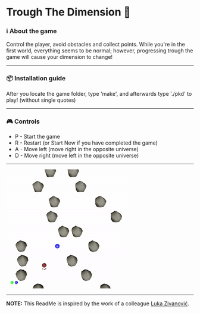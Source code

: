 # Trough The Dimension :rocket:

###  :information_source: About the game
Control the player, avoid obstacles and collect points. While you're in the first world, everything seems to be normal; however, progressing trough the game will cause your dimension to change!

***
### :package: Installation guide
After you locate the game folder, type 'make', and afterwards type './pkd' to play! (without single quotes)

***
### :video_game: Controls
* P - Start the game
* R - Restart (or Start New if you have completed the game)
* A - Move left (move right in the opposite universe)
* D - Move right (move left in the opposite universe)

***
![Error - missing gif.](https://github.com/bokac91/trough-the-dimension/blob/master/videos/g2.gif)
***
**NOTE:** This ReadMe is inspired by the work of a colleague [Luka Zivanović](https://github.com/Hrimthusar/RG16-029-glide-through-sky).

